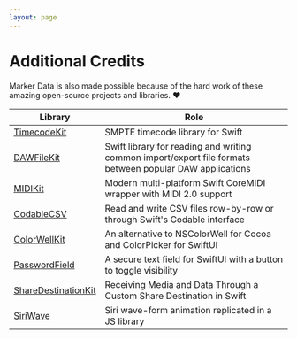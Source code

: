 ```yaml
---
layout: page
---
```

# Additional Credits

Marker Data is also made possible because of the hard work of these amazing open-source projects and libraries. :heart:

| Library | Role |
|---|---|
| [TimecodeKit](https://github.com/orchetect/TimecodeKit) | SMPTE timecode library for Swift |
| [DAWFileKit](https://github.com/orchetect/DAWFileKit) | Swift library for reading and writing common import/export file formats between popular DAW applications |
| [MIDIKit](https://github.com/orchetect/MIDIKit) | Modern multi-platform Swift CoreMIDI wrapper with MIDI 2.0 support |
| [CodableCSV](https://github.com/dehesa/CodableCSV) | Read and write CSV files row-by-row or through Swift's Codable interface |
| [ColorWellKit](https://github.com/jordanbaird/ColorWellKit) | An alternative to NSColorWell for Cocoa and ColorPicker for SwiftUI |
| [PasswordField](https://github.com/MrAsterisco/PasswordField) | A secure text field for SwiftUI with a button to toggle visibility |
| [ShareDestinationKit](https://github.com/latenitefilms/ShareDestinationKit) | Receiving Media and Data Through a Custom Share Destination in Swift |
| [SiriWave](https://github.com/kopiro/siriwave) | Siri wave-form animation replicated in a JS library |